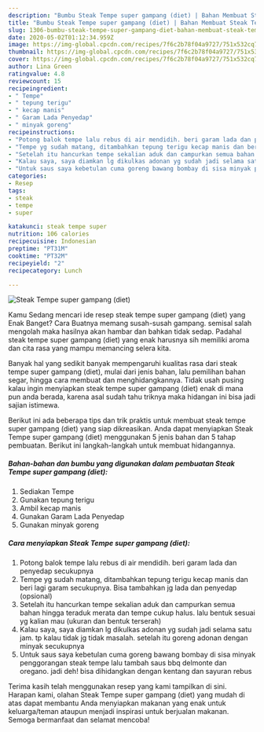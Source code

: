 ```yaml
---
description: "Bumbu Steak Tempe super gampang (diet) | Bahan Membuat Steak Tempe super gampang (diet) Yang Sempurna"
title: "Bumbu Steak Tempe super gampang (diet) | Bahan Membuat Steak Tempe super gampang (diet) Yang Sempurna"
slug: 1306-bumbu-steak-tempe-super-gampang-diet-bahan-membuat-steak-tempe-super-gampang-diet-yang-sempurna
date: 2020-05-02T01:12:34.959Z
image: https://img-global.cpcdn.com/recipes/7f6c2b78f04a9727/751x532cq70/steak-tempe-super-gampang-diet-foto-resep-utama.jpg
thumbnail: https://img-global.cpcdn.com/recipes/7f6c2b78f04a9727/751x532cq70/steak-tempe-super-gampang-diet-foto-resep-utama.jpg
cover: https://img-global.cpcdn.com/recipes/7f6c2b78f04a9727/751x532cq70/steak-tempe-super-gampang-diet-foto-resep-utama.jpg
author: Lina Green
ratingvalue: 4.8
reviewcount: 15
recipeingredient:
- " Tempe"
- " tepung terigu"
- " kecap manis"
- " Garam Lada Penyedap"
- " minyak goreng"
recipeinstructions:
- "Potong balok tempe lalu rebus di air mendidih. beri garam lada dan penyedap secukupnya"
- "Tempe yg sudah matang, ditambahkan tepung terigu kecap manis dan beri lagi garam secukupnya. Bisa tambahkan jg lada dan penyedap (opsional)"
- "Setelah itu hancurkan tempe sekalian aduk dan campurkan semua bahan hingga teraduk merata dan tempe cukup halus. lalu bentuk sesuai yg kalian mau (ukuran dan bentuk terserah)"
- "Kalau saya, saya diamkan lg dikulkas adonan yg sudah jadi selama satu jam. tp kalau tidak jg tidak masalah. setelah itu goreng adonan dengan minyak secukupnya"
- "Untuk saus saya kebetulan cuma goreng bawang bombay di sisa minyak penggorangan steak tempe lalu tambah saus bbq delmonte dan oregano. jadi deh! bisa dihidangkan dengan kentang dan sayuran rebus"
categories:
- Resep
tags:
- steak
- tempe
- super

katakunci: steak tempe super 
nutrition: 106 calories
recipecuisine: Indonesian
preptime: "PT31M"
cooktime: "PT32M"
recipeyield: "2"
recipecategory: Lunch

---
```



![Steak Tempe super gampang (diet)](https://img-global.cpcdn.com/recipes/7f6c2b78f04a9727/751x532cq70/steak-tempe-super-gampang-diet-foto-resep-utama.jpg)

Kamu Sedang mencari ide resep steak tempe super gampang (diet) yang Enak Banget? Cara Buatnya memang susah-susah gampang. semisal salah mengolah maka hasilnya akan hambar dan bahkan tidak sedap. Padahal steak tempe super gampang (diet) yang enak harusnya sih memiliki aroma dan cita rasa yang mampu memancing selera kita.

Banyak hal yang sedikit banyak mempengaruhi kualitas rasa dari steak tempe super gampang (diet), mulai dari jenis bahan, lalu pemilihan bahan segar, hingga cara membuat dan menghidangkannya. Tidak usah pusing kalau ingin menyiapkan steak tempe super gampang (diet) enak di mana pun anda berada, karena asal sudah tahu triknya maka hidangan ini bisa jadi sajian istimewa.




Berikut ini ada beberapa tips dan trik praktis untuk membuat steak tempe super gampang (diet) yang siap dikreasikan. Anda dapat menyiapkan Steak Tempe super gampang (diet) menggunakan 5 jenis bahan dan 5 tahap pembuatan. Berikut ini langkah-langkah untuk membuat hidangannya.

<!--inarticleads1-->

##### Bahan-bahan dan bumbu yang digunakan dalam pembuatan Steak Tempe super gampang (diet):

1. Sediakan  Tempe
1. Gunakan  tepung terigu
1. Ambil  kecap manis
1. Gunakan  Garam Lada Penyedap
1. Gunakan  minyak goreng




<!--inarticleads2-->

##### Cara menyiapkan Steak Tempe super gampang (diet):

1. Potong balok tempe lalu rebus di air mendidih. beri garam lada dan penyedap secukupnya
1. Tempe yg sudah matang, ditambahkan tepung terigu kecap manis dan beri lagi garam secukupnya. Bisa tambahkan jg lada dan penyedap (opsional)
1. Setelah itu hancurkan tempe sekalian aduk dan campurkan semua bahan hingga teraduk merata dan tempe cukup halus. lalu bentuk sesuai yg kalian mau (ukuran dan bentuk terserah)
1. Kalau saya, saya diamkan lg dikulkas adonan yg sudah jadi selama satu jam. tp kalau tidak jg tidak masalah. setelah itu goreng adonan dengan minyak secukupnya
1. Untuk saus saya kebetulan cuma goreng bawang bombay di sisa minyak penggorangan steak tempe lalu tambah saus bbq delmonte dan oregano. jadi deh! bisa dihidangkan dengan kentang dan sayuran rebus




Terima kasih telah menggunakan resep yang kami tampilkan di sini. Harapan kami, olahan Steak Tempe super gampang (diet) yang mudah di atas dapat membantu Anda menyiapkan makanan yang enak untuk keluarga/teman ataupun menjadi inspirasi untuk berjualan makanan. Semoga bermanfaat dan selamat mencoba!
